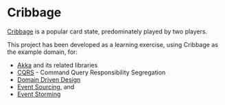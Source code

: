 # Cribbage

[Cribbage](https://en.wikipedia.org/wiki/Cribbage) is a popular card state, predominately played by two players.

This project has been developed as a learning exercise, using Cribbage as the example domain, for:

  - [Akka](https://akka.io/) and its related libraries
  - [CQRS](https://martinfowler.com/bliki/CQRS.html) - Command Query Responsibility Segregation
  - [Domain Driven Design](https://martinfowler.com/tags/domain%20driven%20design.html) 
  - [Event Sourcing](https://martinfowler.com/eaaDev/EventSourcing.html), and
  - [Event Storming](https://www.eventstorming.com/)
